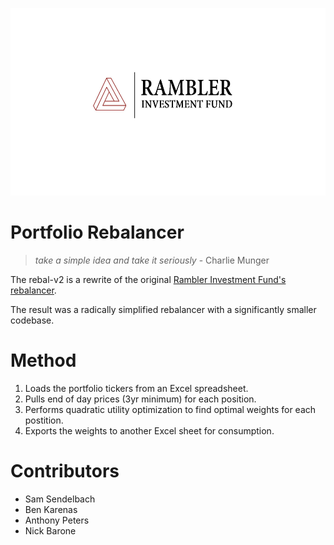 <p align="center">
  <img height=300 src="https://raw.githubusercontent.com/RamblerInvestmentFund/assets/master/rif_logo.jpeg">
</p>

# Portfolio Rebalancer

> *take a simple idea and take it seriously* - Charlie Munger

The rebal-v2 is a rewrite of the original [Rambler Investment Fund's rebalancer](https://github.com/RamblerInvestmentFund/REBAL). 

The result was a radically simplified rebalancer with a significantly smaller codebase. 

# Method

1. Loads the portfolio tickers from an Excel spreadsheet.
2. Pulls end of day prices (3yr minimum) for each position.
3. Performs quadratic utility optimization to find optimal weights for each postition.
4. Exports the weights to another Excel sheet for consumption.



# Contributors

- Sam Sendelbach
- Ben Karenas 
- Anthony Peters
- Nick Barone
